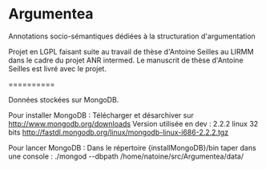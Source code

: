 Argumentea
==========

Annotations socio-sémantiques dédiées à la structuration d'argumentation

Projet en LGPL faisant suite au travail de thèse d'Antoine Seilles au LIRMM dans le cadre du projet ANR intermed.
Le manuscrit de thèse d'Antoine Seilles est livré avec le projet.

==========

Données stockées sur MongoDB.

Pour installer MongoDB :
Télécharger et désarchiver sur http://www.mongodb.org/downloads
Version utilisée en dev : 2.2.2
linux 32 bits 
http://fastdl.mongodb.org/linux/mongodb-linux-i686-2.2.2.tgz

Pour lancer MongoDB : 
Dans le répertoire {installMongoDB}/bin
taper dans une console :
./mongod --dbpath /home/natoine/src/Argumentea/data/
